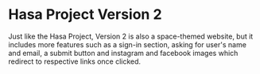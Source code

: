 # Hasa Project Version 2
Just like the Hasa Project, Version 2 is also a space-themed website, but it includes more features such as a sign-in section, asking for user's name and email, a submit button and instagram and facebook images which redirect to respective links once clicked.
